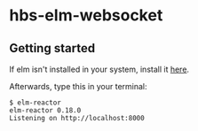 # hbs-elm-websocket

## Getting started

If elm isn't installed in your system, install it [here](https://guide.elm-lang.org/install.html).

Afterwards, type this in your terminal:
``` shellsession
$ elm-reactor
elm-reactor 0.18.0
Listening on http://localhost:8000
```
